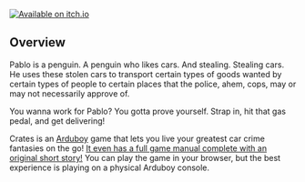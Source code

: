 [![Available on itch.io](http://jessemillar.github.io/available-on-itchio-badge/badge-color.png)](https://jessemillar.itch.io/crates)

## Overview
Pablo is a penguin. A penguin who likes cars. And stealing. Stealing cars. He uses these stolen cars to transport certain types of goods wanted by certain types of people to certain places that the police, ahem, cops, may or may not necessarily approve of.

You wanna work for Pablo? You gotta prove yourself. Strap in, hit that gas pedal, and get delivering!

Crates is an [Arduboy](https://arduboy.com/) game that lets you live your greatest car crime fantasies on the go! [It even has a full game manual complete with an original short story!](https://jessemillar.com/crates/) You can play the game in your browser, but the best experience is playing on a physical Arduboy console.
